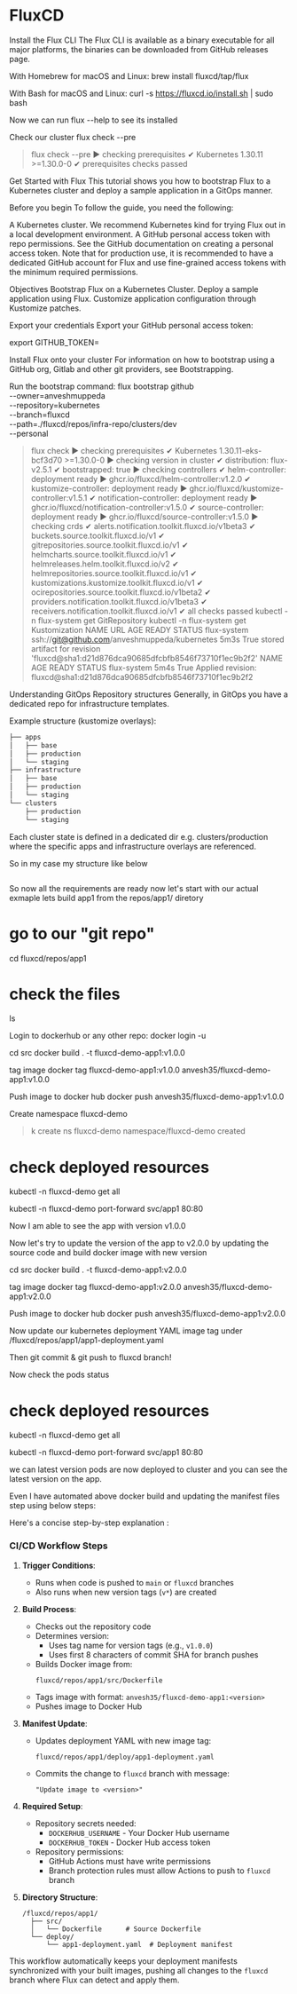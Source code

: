 # FluxCD  

Install the Flux CLI
The Flux CLI is available as a binary executable for all major platforms, the binaries can be downloaded from GitHub releases page.

With Homebrew for macOS and Linux:
brew install fluxcd/tap/flux

With Bash for macOS and Linux:
curl -s https://fluxcd.io/install.sh | sudo bash

Now we can run flux --help to see its installed

Check our cluster
flux check --pre

> flux check --pre
► checking prerequisites
✔ Kubernetes 1.30.11 >=1.30.0-0
✔ prerequisites checks passed


Get Started with Flux
This tutorial shows you how to bootstrap Flux to a Kubernetes cluster and deploy a sample application in a GitOps manner.

Before you begin
To follow the guide, you need the following:

A Kubernetes cluster. We recommend Kubernetes kind for trying Flux out in a local development environment.
A GitHub personal access token with repo permissions. See the GitHub documentation on creating a personal access token.
Note that for production use, it is recommended to have a dedicated GitHub account for Flux and use fine-grained access tokens with the minimum required permissions.



Objectives
Bootstrap Flux on a Kubernetes Cluster.
Deploy a sample application using Flux.
Customize application configuration through Kustomize patches.


Export your credentials
Export your GitHub personal access token:

export GITHUB_TOKEN=<your-token>


Install Flux onto your cluster
For information on how to bootstrap using a GitHub org, Gitlab and other git providers, see Bootstrapping.

Run the bootstrap command:
flux bootstrap github \
  --owner=anveshmuppeda \
  --repository=kubernetes \
  --branch=fluxcd \
  --path=./fluxcd/repos/infra-repo/clusters/dev \
  --personal

> flux check
► checking prerequisites
✔ Kubernetes 1.30.11-eks-bcf3d70 >=1.30.0-0
► checking version in cluster
✔ distribution: flux-v2.5.1
✔ bootstrapped: true
► checking controllers
✔ helm-controller: deployment ready
► ghcr.io/fluxcd/helm-controller:v1.2.0
✔ kustomize-controller: deployment ready
► ghcr.io/fluxcd/kustomize-controller:v1.5.1
✔ notification-controller: deployment ready
► ghcr.io/fluxcd/notification-controller:v1.5.0
✔ source-controller: deployment ready
► ghcr.io/fluxcd/source-controller:v1.5.0
► checking crds
✔ alerts.notification.toolkit.fluxcd.io/v1beta3
✔ buckets.source.toolkit.fluxcd.io/v1
✔ gitrepositories.source.toolkit.fluxcd.io/v1
✔ helmcharts.source.toolkit.fluxcd.io/v1
✔ helmreleases.helm.toolkit.fluxcd.io/v2
✔ helmrepositories.source.toolkit.fluxcd.io/v1
✔ kustomizations.kustomize.toolkit.fluxcd.io/v1
✔ ocirepositories.source.toolkit.fluxcd.io/v1beta2
✔ providers.notification.toolkit.fluxcd.io/v1beta3
✔ receivers.notification.toolkit.fluxcd.io/v1
✔ all checks passed
> kubectl -n flux-system get GitRepository
kubectl -n flux-system get Kustomization
NAME          URL                                             AGE    READY   STATUS
flux-system   ssh://git@github.com/anveshmuppeda/kubernetes   5m3s   True    stored artifact for revision 'fluxcd@sha1:d21d876dca90685dfcbfb8546f73710f1ec9b2f2'
NAME          AGE    READY   STATUS
flux-system   5m4s   True    Applied revision: fluxcd@sha1:d21d876dca90685dfcbfb8546f73710f1ec9b2f2


Understanding GitOps Repository structures
Generally, in GitOps you have a dedicated repo for infrastructure templates.


Example structure (kustomize overlays):

```bash
├── apps
│   ├── base
│   ├── production 
│   └── staging
├── infrastructure
│   ├── base
│   ├── production 
│   └── staging
└── clusters
    ├── production
    └── staging
```

Each cluster state is defined in a dedicated dir e.g. clusters/production where the specific apps and infrastructure overlays are referenced.

So in my case my structure like below 

```
```

So now all the requirements are ready now let's start with our actual exmaple 
lets build app1 from the repos/app1/ diretory

# go to our "git repo"
cd fluxcd/repos/app1
# check the files
ls

Login to dockerhub or any other repo:
docker login -u <username>

cd src
docker build . -t fluxcd-demo-app1:v1.0.0

tag image
docker tag fluxcd-demo-app1:v1.0.0 anvesh35/fluxcd-demo-app1:v1.0.0

Push image to docker hub 
docker push anvesh35/fluxcd-demo-app1:v1.0.0

Create namespace fluxcd-demo
> k create ns fluxcd-demo
namespace/fluxcd-demo created

# check deployed resources
kubectl -n fluxcd-demo get all

kubectl -n fluxcd-demo port-forward svc/app1 80:80


Now I am able to see the app with version v1.0.0

Now let's try to update the version of the app to v2.0.0 by updating the source code and build docker image with new version 

cd src
docker build . -t fluxcd-demo-app1:v2.0.0

tag image
docker tag fluxcd-demo-app1:v2.0.0 anvesh35/fluxcd-demo-app1:v2.0.0

Push image to docker hub 
docker push anvesh35/fluxcd-demo-app1:v2.0.0

Now update our kubernetes deployment YAML image tag under /fluxcd/repos/app1/app1-deployment.yaml 

Then git commit  & git push to fluxcd branch!

Now check the pods status 
# check deployed resources
kubectl -n fluxcd-demo get all

kubectl -n fluxcd-demo port-forward svc/app1 80:80

we can latest version pods are now deployed to cluster 
and you can see the latest version on the app.

Even I have automated above docker build and updating the manifest files step using below steps:

Here's a concise step-by-step explanation :

### CI/CD Workflow Steps

1. **Trigger Conditions**:
   - Runs when code is pushed to `main` or `fluxcd` branches
   - Also runs when new version tags (`v*`) are created

2. **Build Process**:
   - Checks out the repository code
   - Determines version:
     - Uses tag name for version tags (e.g., `v1.0.0`)
     - Uses first 8 characters of commit SHA for branch pushes
   - Builds Docker image from:
     ```
     fluxcd/repos/app1/src/Dockerfile
     ```
   - Tags image with format: `anvesh35/fluxcd-demo-app1:<version>`
   - Pushes image to Docker Hub

3. **Manifest Update**:
   - Updates deployment YAML with new image tag:
     ```
     fluxcd/repos/app1/deploy/app1-deployment.yaml
     ```
   - Commits the change to `fluxcd` branch with message:
     ```
     "Update image to <version>"
     ```

4. **Required Setup**:
   - Repository secrets needed:
     - `DOCKERHUB_USERNAME` - Your Docker Hub username
     - `DOCKERHUB_TOKEN` - Docker Hub access token
   - Repository permissions:
     - GitHub Actions must have write permissions
     - Branch protection rules must allow Actions to push to `fluxcd` branch

5. **Directory Structure**:
   ```
   /fluxcd/repos/app1/
     ├── src/
     │   └── Dockerfile      # Source Dockerfile
     └── deploy/
         └── app1-deployment.yaml  # Deployment manifest
   ```

This workflow automatically keeps your deployment manifests synchronized with your built images, pushing all changes to the `fluxcd` branch where Flux can detect and apply them.




